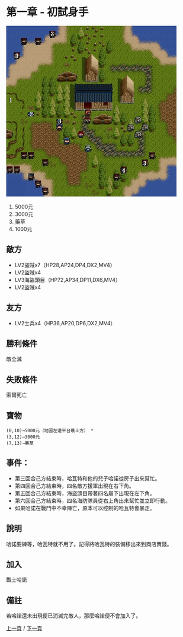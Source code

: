 # 第一章 - 初試身手

![](../images/1.jpg)

1. 5000元
2. 3000元
3. 藥草
4. 1000元

## 敵方

* LV2盜賊x7（HP28,AP24,DP4,DX2,MV4）
* LV2盜賊x4
* LV3海盜頭目（HP72,AP34,DP11,DX6,MV4）
* LV2盜賊x4

## 友方

* LV2士兵x4（HP36,AP20,DP6,DX2,MV4）

## 勝利條件

敵全滅

## 失敗條件

索爾死亡

## 寶物

```
(0,10)→5000元（地圖左邊平台最上方） *
(3,12)→3000元
(7,13)→藥草
```

## 事件：

* 第三回合己方結束時，哈瓦特和他的兒子哈諾從房子出來幫忙。
* 第四回合己方結束時，四名敵方援軍出現在右下角。
* 第五回合己方結束時，海盜頭目帶著四名屬下出現在左下角。
* 第六回合己方結束時，四名海防隊員從右上角出來幫忙並立即行動。
* 如果哈諾在戰鬥中不幸陣亡，原本可以控制的哈瓦特會暴走。

## 說明

哈諾要練等，哈瓦特就不用了。記得將哈瓦特的裝備移出來到商店賣錢。

## 加入

戰士哈諾

## 備註

若哈諾還未出現便已消滅完敵人，那麼哈諾便不會加入了。

[上一頁](FORMULA.md) / [下一頁](2.md)
